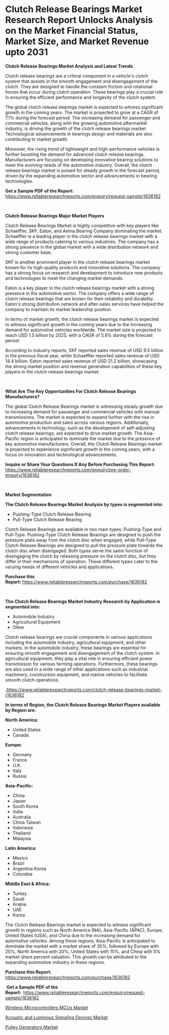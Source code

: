 <p><h1>Clutch Release Bearings Market Research Report Unlocks Analysis on the Market Financial Status, Market Size, and Market Revenue upto 2031</h1></p><p><strong>Clutch Release Bearings Market Analysis and Latest Trends</strong></p>
<p><p>Clutch release bearings are a critical component in a vehicle's clutch system that assists in the smooth engagement and disengagement of the clutch. They are designed to handle the constant friction and rotational forces that occur during clutch operation. These bearings play a crucial role in ensuring the efficient performance and longevity of the clutch system.</p><p>The global clutch release bearings market is expected to witness significant growth in the coming years. The market is projected to grow at a CAGR of 7.1% during the forecast period. The increasing demand for passenger and commercial vehicles, along with the growing automotive aftermarket industry, is driving the growth of the clutch release bearings market. Technological advancements in bearings design and materials are also contributing to market growth.</p><p>Moreover, the rising trend of lightweight and high-performance vehicles is further boosting the demand for advanced clutch release bearings. Manufacturers are focusing on developing innovative bearing solutions to meet the evolving needs of the automotive industry. Overall, the clutch release bearings market is poised for steady growth in the forecast period, driven by the expanding automotive sector and advancements in bearing technologies.</p></p>
<p><strong>Get a Sample PDF of the Report:&nbsp;</strong> <a href="https://www.reliableresearchreports.com/enquiry/request-sample/1636182">https://www.reliableresearchreports.com/enquiry/request-sample/1636182</a></p>
<p>&nbsp;</p>
<p><strong>Clutch Release Bearings Major Market Players</strong></p>
<p><p>Clutch Release Bearings Market is highly competitive with key players like Schaeffler, SKF, Eaton, and Aetna Bearing Company dominating the market. Schaeffler is a leading player in the clutch release bearings market with a wide range of products catering to various industries. The company has a strong presence in the global market with a wide distribution network and strong customer base.</p><p>SKF is another prominent player in the clutch release bearings market known for its high-quality products and innovative solutions. The company has a strong focus on research and development to introduce new products and technologies to meet the changing market demands.</p><p>Eaton is a key player in the clutch release bearings market with a strong presence in the automotive sector. The company offers a wide range of clutch release bearings that are known for their reliability and durability. Eaton's strong distribution network and after-sales services have helped the company to maintain its market leadership position.</p><p>In terms of market growth, the clutch release bearings market is expected to witness significant growth in the coming years due to the increasing demand for automotive vehicles worldwide. The market size is projected to reach USD 1.5 billion by 2025, with a CAGR of 5.8% during the forecast period.</p><p>According to industry reports, SKF reported sales revenue of USD 9.5 billion in the previous fiscal year, while Schaeffler reported sales revenue of USD 14.4 billion. Eaton reported sales revenue of USD 21.2 billion, showcasing the strong market position and revenue generation capabilities of these key players in the clutch release bearings market.</p></p>
<p>&nbsp;</p>
<p><strong>What Are The Key Opportunities For Clutch Release Bearings Manufacturers?</strong></p>
<p><p>The global Clutch Release Bearings market is witnessing steady growth due to increasing demand for passenger and commercial vehicles with manual transmissions. The market is expected to expand further with the rise in automotive production and sales across various regions. Additionally, advancements in technology, such as the development of self-adjusting clutch release bearings, are expected to drive market growth. The Asia-Pacific region is anticipated to dominate the market due to the presence of key automotive manufacturers. Overall, the Clutch Release Bearings market is projected to experience significant growth in the coming years, with a focus on innovation and technological advancements.</p></p>
<p><strong>Inquire or Share Your Questions If Any Before Purchasing This Report:</strong> <a href="https://www.reliableresearchreports.com/enquiry/pre-order-enquiry/1636182">https://www.reliableresearchreports.com/enquiry/pre-order-enquiry/1636182</a></p>
<p>&nbsp;</p>
<p><strong>Market Segmentation</strong></p>
<p><strong>The Clutch Release Bearings Market Analysis by types is segmented into:</strong></p>
<p><ul><li>Pushing-Type Clutch Release Bearing</li><li>Pull-Type Clutch Release Bearing</li></ul></p>
<p><p>Clutch Release Bearings are available in two main types: Pushing-Type and Pull-Type. Pushing-Type Clutch Release Bearings are designed to push the pressure plate away from the clutch disc when engaged, while Pull-Type Clutch Release Bearings are designed to pull the pressure plate towards the clutch disc when disengaged. Both types serve the same function of disengaging the clutch by releasing pressure on the clutch disc, but they differ in their mechanisms of operation. These different types cater to the varying needs of different vehicles and applications.</p></p>
<p><strong>Purchase this Report:&nbsp;</strong><a href="https://www.reliableresearchreports.com/purchase/1636182">https://www.reliableresearchreports.com/purchase/1636182</a></p>
<p>&nbsp;</p>
<p><strong>The Clutch Release Bearings Market Industry Research by Application is segmented into:</strong></p>
<p><ul><li>Automobile Industry</li><li>Agricultural Equipment</li><li>Other</li></ul></p>
<p><p>Clutch release bearings are crucial components in various applications including the automobile industry, agricultural equipment, and other markets. In the automobile industry, these bearings are essential for ensuring smooth engagement and disengagement of the clutch system. In agricultural equipment, they play a vital role in ensuring efficient power transmission for various farming operations. Furthermore, these bearings are also used in a wide range of other applications such as industrial machinery, construction equipment, and marine vehicles to facilitate smooth clutch operations.</p></p>
<p><a href="https://www.reliableresearchreports.com/clutch-release-bearings-market-r1636182">&nbsp;https://www.reliableresearchreports.com/clutch-release-bearings-market-r1636182</a></p>
<p><strong>In terms of Region, the Clutch Release Bearings Market Players available by Region are:</strong></p>
<p>
    <p> <strong> North America: </strong>
        <ul>
            <li>United States</li>
            <li>Canada</li>
        </ul>
        </p> 
    <p> <strong> Europe: </strong>
        <ul>
            <li>Germany</li>
            <li>France</li>
            <li>U.K.</li>
            <li>Italy</li>
            <li>Russia</li>
        </ul>
        </p> 
    <p> <strong> Asia-Pacific: </strong>
        <ul>
            <li>China</li>
            <li>Japan</li>
            <li>South Korea</li>
            <li>India</li>
            <li>Australia</li>
            <li>China Taiwan</li>
            <li>Indonesia</li>
            <li>Thailand</li>
            <li>Malaysia</li>
        </ul>
        </p> 
    <p> <strong> Latin America: </strong>
        <ul>
            <li>Mexico</li>
            <li>Brazil</li>
            <li>Argentina Korea</li>
            <li>Colombia</li>
        </ul>
        </p> 
    <p> <strong> Middle East & Africa: </strong>
        <ul>
            <li>Turkey</li>
            <li>Saudi</li>
            <li>Arabia</li>
            <li>UAE</li>
            <li>Korea</li>
        </ul>
    </p>
    </p>
<p><p>The Clutch Release Bearings market is expected to witness significant growth in regions such as North America (NA), Asia-Pacific (APAC), Europe, United States (USA), and China due to the increasing demand for automotive vehicles. Among these regions, Asia-Pacific is anticipated to dominate the market with a market share of 35%, followed by Europe with 25%, North America with 20%, United States with 15%, and China with 5% market share percent valuation. This growth can be attributed to the expanding automotive industry in these regions.</p></p>
<p><strong>Purchase this Report: </strong><a href="https://www.reliableresearchreports.com/purchase/1636182">https://www.reliableresearchreports.com/purchase/1636182</a></p>
<p>&nbsp;<strong>Get a Sample PDF of the Report:&nbsp;&nbsp;</strong><a href="https://www.reliableresearchreports.com/enquiry/request-sample/1636182">https://www.reliableresearchreports.com/enquiry/request-sample/1636182</a></p>
<p><strong></strong></p>
<p><p><a href="https://circular-yam-9b9.notion.site/Wireless-Microcontrollers-MCUs-Market-Trends-and-Market-Analysis-forecasted-for-period-2024-2031-2b24cda7b11f41c792db4c86a24d4713">Wireless Microcontrollers MCUs Market</a></p><p><a href="https://copper-carbon-84f.notion.site/Acoustic-and-Luminous-Signaling-Devices-Market-Insight-Market-Trends-Growth-Forecasted-from-2024--ee94e840e6944ef2b2a0e72808554777">Acoustic and Luminous Signaling Devices Market</a></p><p><a href="https://github.com/FassouRP/Market-Research-Report-List-4/blob/main/pulley-generators-market.md">Pulley Generators Market</a></p></p>